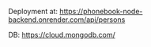 Deployment at: https://phonebook-node-backend.onrender.com/api/persons

DB: https://cloud.mongodb.com/
